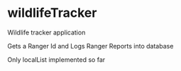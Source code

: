# wildlifeTracker
 Wildlife tracker application


Gets a Ranger Id and Logs Ranger Reports into database

Only localList implemented so far
